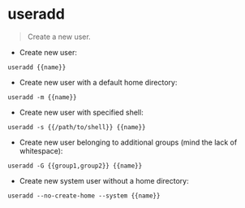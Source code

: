 # useradd

> Create a new user.

- Create new user:

`useradd {{name}}`

- Create new user with a default home directory:

`useradd -m {{name}}`

- Create new user with specified shell:

`useradd -s {{/path/to/shell}} {{name}}`

- Create new user belonging to additional groups (mind the lack of whitespace):

`useradd -G {{group1,group2}} {{name}}`

- Create new system user without a home directory:

`useradd --no-create-home --system {{name}}`
